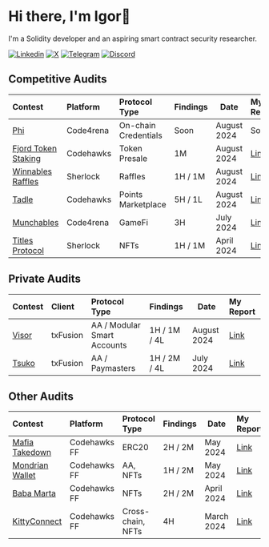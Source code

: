 # Hi there, I'm Igor👋

I'm a Solidity developer and an aspiring smart contract security researcher.

[![Linkedin](https://img.shields.io/badge/LinkedIn-0077B5?style=for-the-badge&logo=linkedin&logoColor=white)](https://www.linkedin.com/in/igor-roncevic/)
[![X](https://img.shields.io/badge/Twitter-000000?style=for-the-badge&logo=X&logoColor=white)](https://twitter.com/irondevx)
[![Telegram](https://img.shields.io/badge/Telegram-26A5E4?style=for-the-badge&logo=telegram&logoColor=white)](https://t.me/irondevx)
[![Discord](https://img.shields.io/badge/Discord-5865F2?style=for-the-badge&logo=discord&logoColor=white)](https://discordapp.com/users/422520142929592351)

## Competitive Audits

| Contest                                                            | Platform  | Protocol Type        | Findings | Date        | My Report                                                       |
| :----------------------------------------------------------------- | :-------- | :------------------- | :------- | ----------- | :-------------------------------------------------------------- |
| [Phi](https://code4rena.com/audits/2024-08-phi)                    | Code4rena | On-chain Credentials | Soon     | August 2024 | Soon                                                            |
| [Fjord Token Staking](https://codehawks.cyfrin.io/c/2024-08-fjord) | Codehawks | Token Presale        | 1M       | August 2024 | [Link](./reports/competitive/202408_Codehawks_Fjord.md)         |
| [Winnables Raffles](https://audits.sherlock.xyz/contests/516)      | Sherlock  | Raffles              | 1H / 1M  | August 2024 | [Link](./reports/competitive/202408_Sherlock_Winnables.md)      |
| [Tadle](https://codehawks.cyfrin.io/c/2024-08-tadle)               | Codehawks | Points Marketplace   | 5H / 1L  | August 2024 | [Link](./reports/competitive/202408_Codehawks_Tadle.md)         |
| [Munchables](https://code4rena.com/audits/2024-07-munchables)      | Code4rena | GameFi               | 3H       | July 2024   | [Link](./reports/competitive/202407_Code4rena_Munchables.md)    |
| [Titles Protocol](https://audits.sherlock.xyz/contests/326)        | Sherlock  | NFTs                 | 1H / 1M  | April 2024  | [Link](./reports/competitive/202404_Sherlock_TitlesProtocol.md) |

## Private Audits

| Contest                              | Client   | Protocol Type               | Findings     | Date        | My Report                                          |
| :----------------------------------- | :------- | :-------------------------- | :----------- | ----------- | :------------------------------------------------- |
| [Visor](https://app.txsync.io/visor) | txFusion | AA / Modular Smart Accounts | 1H / 1M / 4L | August 2024 | [Link](./reports/private/202408_txFusion_Visor.md) |
| [Tsuko](https://app.txsync.io/tsuko) | txFusion | AA / Paymasters             | 1H / 2M / 4L | July 2024   | [Link](./reports/private/202407_txFusion_Tsuko.md) |

## Other Audits

| Contest                                                                         | Platform     | Protocol Type     | Findings | Date       | My Report                                                     |
| :------------------------------------------------------------------------------ | :----------- | :---------------- | :------- | ---------- | :------------------------------------------------------------ |
| [Mafia Takedown](https://www.codehawks.com/contests/clwgiehgu00119zwn2xx92ay8)  | Codehawks FF | ERC20             | 2H / 2M  | May 2024   | [Link](./reports/practice/202405_Codehawks_MafiaTakedown.md)  |
| [Mondrian Wallet](https://www.codehawks.com/contests/clvxt8idd00014zcc81dv6rde) | Codehawks FF | AA, NFTs          | 1H / 2M  | May 2024   | [Link](./reports/practice/202405_Codehawks_MondrianWallet.md) |
| [Baba Marta](https://www.codehawks.com/contests/cluseb1bf0001s4tjl2rzajup)      | Codehawks FF | NFTs              | 2H / 2M  | April 2024 | [Link](./reports/practice/202404_Codehawks_BabaMarta.md)      |
| [KittyConnect](https://www.codehawks.com/contests/clu7ddcsa000fcc387vjv6rpt)    | Codehawks FF | Cross-chain, NFTs | 4H       | March 2024 | [Link](./reports/practice/202403_Codehawks_KittyConnect.md)   |
